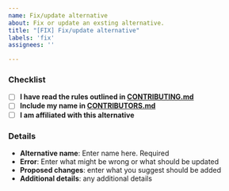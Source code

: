 ```yaml
---
name: Fix/update alternative
about: Fix or update an exsting alternative.
title: "[FIX] Fix/update alternative"
labels: 'fix'
assignees: ''

---
```


[//]: # ( Fill out to the best of your ability. )
[//]: # ( If an item is not applicable, feel free to leave it blank. )
[//]: # ( Mark off checkbox items by putting an x in between the [ ] without spaces, i.e. `[x]` )

### Checklist

- [ ] **I have read the rules outlined in [CONTRIBUTING.md](https://github.com/tycrek/degoogle/blob/master/CONTRIBUTING.md)**
- [ ] **Include my name in [CONTRIBUTORS.md](https://github.com/tycrek/degoogle/blob/master/CONTRIBUTORS.md)**
- [ ] **I am affiliated with this alternative**

### Details

- **Alternative name**: Enter name here. Required
- **Error**: Enter what might be wrong or what should be updated
- **Proposed changes**: enter what you suggest should be added
- **Additional details**: any additional details
